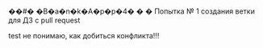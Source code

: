 ��#� �B�a�n�k�A�p�p�4�
�
�
Попытка № 1 создания ветки для ДЗ с pull request


test не понимаю, как добиться конфликта!!!
